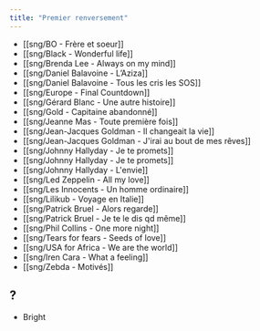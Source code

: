 ```yaml
---
title: "Premier renversement"
---
```


- [[sng/BO - Frère et soeur]]
- [[sng/Black - Wonderful life]]
- [[sng/Brenda Lee - Always on my mind]]
- [[sng/Daniel Balavoine - L’Aziza]]
- [[sng/Daniel Balavoine - Tous les cris les SOS]]
- [[sng/Europe - Final Countdown]]
- [[sng/Gérard Blanc - Une autre histoire]]
- [[sng/Gold - Capitaine abandonné]]
- [[sng/Jeanne Mas - Toute première fois]]
- [[sng/Jean-Jacques Goldman - Il changeait la vie]]
- [[sng/Jean-Jacques Goldman - J'irai au bout de mes rêves]]
- [[sng/Johnny Hallyday - Je te promets]]
- [[sng/Johnny Hallyday - Je te promets]]
- [[sng/Johnny Hallyday - L'envie]]
- [[sng/Led Zeppelin - All my love]]
- [[sng/Les Innocents - Un homme ordinaire]]
- [[sng/Lilikub - Voyage en Italie]]
- [[sng/Patrick Bruel - Alors regarde]]
- [[sng/Patrick Bruel - Je te le dis qd même]]
- [[sng/Phil Collins - One more night]]
- [[sng/Tears for fears - Seeds of love]]
- [[sng/USA for Africa - We are the world]]
- [[sng/Iren Cara - What a feeling]]
- [[sng/Zebda - Motivés]]

## ?

- Bright
